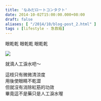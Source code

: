 ```yaml
---
title: 'なみだロートコンタクト'
date: 2014-10-02T15:00:00.000+08:00
draft: false
aliases: [ "/2014/10/blog-post_2.html" ]
tags : [lifestyle - 急救箱]
---
```


眼乾乾 眼乾乾 眼乾乾  

![](/images/namida.jpg)

就滴人工淚水吧～  
  
這枝只有微微清涼度  
用後使眼睛不乾澀  
但就沒有消除紅筋的功效  
畢竟這不是藥只是人工淚水喔
